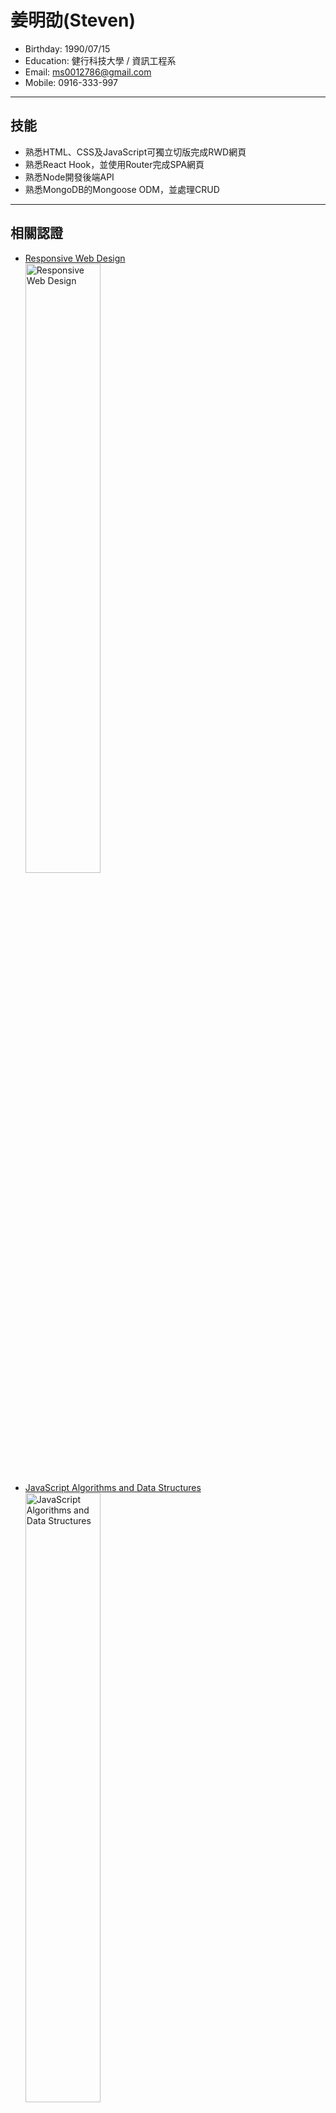 # 姜明劭(Steven)
* Birthday: 1990/07/15
* Education: 健行科技大學 / 資訊工程系
* Email: ms0012786@gmail.com
* Mobile: 0916-333-997
---
## 技能
  + 熟悉HTML、CSS及JavaScript可獨立切版完成RWD網頁
  + 熟悉React Hook，並使用Router完成SPA網頁
  + 熟悉Node開發後端API
  + 熟悉MongoDB的Mongoose ODM，並處理CRUD
---
## 相關認證
+ [Responsive Web Design](https://freecodecamp.org/certification/fcceadcafda-2738-4533-8596-7a37d12b1e6b/responsive-web-design)  
    <img src="https://i.ibb.co/6Ny13m2/RWD-Certification.png" width="50%" height="50%" alt="Responsive Web Design" />
+ [JavaScript Algorithms and Data Structures](https://freecodecamp.org/certification/fcceadcafda-2738-4533-8596-7a37d12b1e6b/javascript-algorithms-and-data-structures)  
  <img src="https://i.ibb.co/p1w4SsW/Java-Script-Certification.png" width="50%" height="50%" alt="JavaScript Algorithms and Data Structures" />
+ [Front End Development Libraries](https://freecodecamp.org/certification/fcceadcafda-2738-4533-8596-7a37d12b1e6b/front-end-development-libraries)  
  <img src="https://i.ibb.co/kSkKNLw/Front-End-Development-Libraries-Certification.png" width="50%" height="50%" alt="Front End Development Libraries" />
+ [Back End Development and APIs](https://freecodecamp.org/certification/fcceadcafda-2738-4533-8596-7a37d12b1e6b/back-end-development-and-apis)  
  <img src="https://i.ibb.co/HHM1rC3/Back-End-Development-and-APIs-Certification.jpg" width="50%" height="50%" alt="Back End Development and APIs" />
---
## 作品
  + # **[樂享大師國際音樂營](https://ming-shao.ddns.net/)**
 
    [<img src="https://i.ibb.co/Ypqbc06/A6981215-7-DF2-40-DE-87-BE-1-FF87-D41-A9-CC.jpg" width="50%" height="50%" alt="chambermusic" />](https://ming-shao.ddns.net/)
    
1. React Hook開發
1. React Router 配置路由
1. 串接後端API

1. 前台：
      + 師資介紹
      + 營隊課程、生活規劃及報名介紹
      + 報名及修改資料
      + 顧客回覆

1. 後台：
      + 教師資訊管理（CRUD）
      + 顧客回覆管理（CRUD）

---
## 工作經驗

+ **美麗新影城**  Miranew Cinemas
> 工作期間 2016/10 - 2022/7
職位: 技術部督導

1. 班表編排及依現場需求調整
1. 新進員工職場訓練
1. 放映設備備品統計及採購
1. 技術部預算規劃及設備盤點
1. 與外國IMAX公司聯繫處理設備狀況及備品進出口調度
1. 遇狀況時與設備廠商調度備品
1. 與其他部門進行會議或報告部門事項以及配合公司與各大公司或片商進行活動專案(媒體特映會等)
1. 協同部門主管至其他據點進行改造工程

+ **美麗華影城** Miramar Cinemas
> 工作期間 2014/1 - 2016/9
職位: 放映技師

1. 播放系統例行作業
    + 撰寫該電影播放列表
    + 依照片商指定預告或廣告商合作廣告編排各影廳預告及廣告
    + 處理及確認播放設定、播放時間及影片播放所需密鑰開啟時間
    + 建立自動播放流程
    + 處理及測試正片及
1. 放映設備例行保養
    + 光學引擎模組清潔維護
    + 檢查伺服器、放映機模板、音效處理器、喇叭及擴大機使用狀況及檢修
    + 調整各影廳鏡頭色彩及焦距
    + 客制各影廳所需自動化指令
    + 更新及備份放映伺服器軟體資料

+ **美麗華影城** Miramar Cinemas
> 工作期間 2011/6 - 2012/6
職位: 技術部工讀

1. 協助影音播放作業
1. 膠卷拷貝處理
1. 放映機及環境清潔
1. 完成主管交代之事項
---
## 參與公司專案

+ **2016/9 台茂影城整修及新增IMAX影廳**
+ **2018/11 新設淡海影城放影廳及放映設備建置**
+ **2020/10 新設新莊宏匯影城放影廳及放映設備建置**
---
